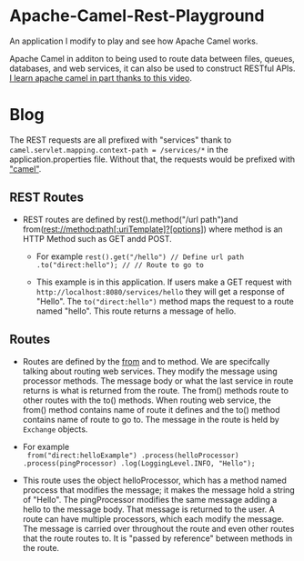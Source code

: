 # Apache-Camel-Rest-Playground
An application I modify to play and see how Apache Camel works. 
<p>Apache Camel in additon to being used to route data between files, queues, databases, and web services, it can also be used to construct RESTful APIs. <a href="https://www.youtube.com/watch?v=spDjbC8mZf0"> I learn apache camel in part thanks to this video</a>.</p>

# Blog
The REST requests are all prefixed with "services" thank to `camel.servlet.mapping.context-path = /services/*` in the application.properties file. Without that, the requests would be prefixed with <a href="https://camel.apache.org/components/latest/servlet-component.html">"camel"</a>.

## REST Routes 
- REST routes are defined by  rest().method("/url path")and from(<a href="https://camel.apache.org/components/latest/rest-component.html">rest://method:path[:uriTemplate]?[options]</a>) where method is an HTTP Method such as GET andd POST.
  - For example `
          rest().get("/hello") // Define url path
                .to("direct:hello"); // // Route to go to `
                
  - This example is in this application. If users make a GET request with `http://localhost:8080/services/hello` they will get a response of "Hello". The `to("direct:hello")` method maps the request to a route named "hello". This route returns a message of hello. 

## Routes
  - Routes are defined by the <a href= "https://camel.apache.org/manual/latest/routes.html">from</a> and to method. We are specifcally talking about routing web services. They modify the message using processor methods. The message body or what the last service in route returns is what is returned from the route. The from() methods route to other routes with the to() methods. When routing web service, the from() method contains name of route it defines and the to() method contains name of route to go to. The message in the route is held by `Exchange` objects.
  - For example         
     ` from("direct:helloExample")
                .process(helloProcessor)
                .process(pingProcessor)
                .log(LoggingLevel.INFO, "Hello");`
                
  - This route uses the object helloProcessor, which has a method named proccess that modifies the message; it makes the message hold a string of "Hello".  The pingProcessor modifies the same message adding a hello to the message body. That message is returned to the user. A route can have multiple processors, which each modify the message. The message is carried over throughout the route and even other routes that the route routes to. It  is "passed by reference" between methods in the route.

